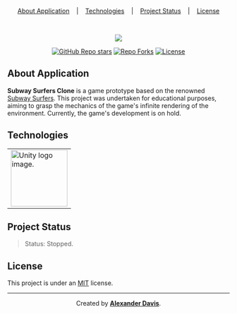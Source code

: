 <p align="center">
  <a href="#about-application">About Application</a>
  &nbsp;&nbsp;&nbsp;|&nbsp;&nbsp;&nbsp;
  <a href="#technologies">Technologies</a>
  &nbsp;&nbsp;&nbsp;|&nbsp;&nbsp;&nbsp;
  <a href="#project-status">Project Status</a>
  &nbsp;&nbsp;&nbsp;|&nbsp;&nbsp;&nbsp;
  <a href="#license">License</a>
</p>

</br>

<p align="center">
  <img src="https://user-images.githubusercontent.com/72872854/214906222-d14f1eb5-050e-48c5-b61c-b2ef82428c7d.png" />
</p>

<p align="center">
  <a href="https://img.shields.io/github/stars/shunny2/subway-surfers-clone?style=social"><img src="https://img.shields.io/github/stars/shunny2/subway-surfers-clone?style=social" alt="GitHub Repo stars" ></a>
  <a href="https://img.shields.io/github/forks/shunny2/subway-surfers-clone?style=social"><img src="https://img.shields.io/github/forks/shunny2/subway-surfers-clone?style=social" alt="Repo Forks"/></a>
  <a href="https://img.shields.io/github/license/shunny2/subway-surfers-clone?style=social"><img src="https://img.shields.io/github/license/shunny2/subway-surfers-clone?style=social" alt="License"/></a>
</p>

## About Application

<b>Subway Surfers Clone</b> is a game prototype based on the renowned [Subway Surfers](https://poki.com.br/g/subway-surfers). This project was undertaken for educational purposes, aiming to grasp the mechanics of the game's infinite rendering of the environment. Currently, the game's development is on hold.

## Technologies

<table>
  <thead>
  </thead>
  <tbody>
    <td>
      <a href="https://unity.com/" title="Unity3D"><img width="128" height="128" src="https://cdn.worldvectorlogo.com/logos/unity-technologies-logo.svg" alt="Unity logo image." /></a>
    </td>
  </tbody>
</table>

## Project Status

> Status: Stopped.

## License

This project is under an [MIT](https://opensource.org/licenses/MIT) license.

<hr></hr>

<p align="center">Created by <a href="https://github.com/shunny2"><b>Alexander Davis</b></a>.</p>
